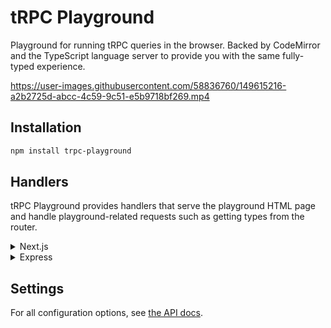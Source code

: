 # tRPC Playground

Playground for running tRPC queries in the browser. Backed by CodeMirror and the TypeScript language server to provide you with the same fully-typed experience.

https://user-images.githubusercontent.com/58836760/149615216-a2b2725d-abcc-4c59-9c51-e5b9718bf269.mp4

## Installation

```sh
npm install trpc-playground
```

## Handlers

tRPC Playground provides handlers that serve the playground HTML page and handle playground-related requests such as getting types from the router.

<details>
<summary>Next.js</summary>

[Example](https://github.com/sachinraja/trpc-playground/tree/main/apps/next)

```ts
// pages/api/trpc-playground.ts
import { NextApiHandler } from 'next'
import { appRouter } from 'server/routers/_app'
import { nextHandler } from 'trpc-playground/handlers/next'

const setupHandler = nextHandler({
  router: appRouter,
  // tRPC api path, pages/api/trpc/[trpc].ts in this case
  trpcApiEndpoint: '/api/trpc',
  playgroundEndpoint: '/api/trpc-playground',
})

const handler: NextApiHandler = async (req, res) => {
  const playgroundHandler = await setupHandler
  await playgroundHandler(req, res)
}

export default handler
```

</details>

<details>
<summary>Express</summary>

[Example](https://github.com/sachinraja/trpc-playground/tree/main/apps/express)

```ts
// server.ts
import * as trpcExpress from '@trpc/server/adapters/express'
import express from 'express'
import { expressHandler } from 'trpc-playground/handlers/express'
import { appRouter } from './router'

const runApp = async () => {
  const app = express()

  const trpcApiEndpoint = '/api/trpc'
  const playgroundEndpoint = '/api/trpc-playground'

  app.use(
    trpcApiEndpoint,
    trpcExpress.createExpressMiddleware({
      router: appRouter,
    }),
  )

  app.use(
    playgroundEndpoint,
    await expressHandler({
      trpcApiEndpoint,
      playgroundEndpoint,
      router: appRouter,
    }),
  )

  app.listen(3000, () => {
    console.log('listening at http://localhost:3000')
  })
}

runApp()
```

</details>

## Settings

For all configuration options, see [the API docs](https://paka.dev/npm/@trpc-playground/types#module-index-export-TrpcPlaygroundConfig).
